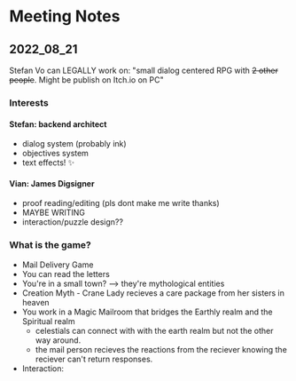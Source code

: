 # Meeting Notes

## 2022_08_21

Stefan Vo can LEGALLY work on: "small dialog centered RPG with ~~2 other people~~. Might be publish on Itch.io on PC"

### Interests

#### Stefan: backend architect

* dialog system (probably ink)
* objectives system
* text effects! ✨

#### Vian: James Digsigner

* proof reading/editing (pls dont make me write thanks) 
* MAYBE WRITING
* interaction/puzzle design??

### What is the game?

* Mail Delivery Game
* You can read the letters
* You're in a small town? --> they're mythological entities
* Creation Myth - Crane Lady recieves a care package from her sisters in heaven
* You work in a Magic Mailroom that bridges the Earthly realm and the Spiritual realm
  * celestials can connect with with the earth realm but not the other way around.
  * the mail person recieves the reactions from the reciever knowing the reciever can't return responses.
* Interaction: 
